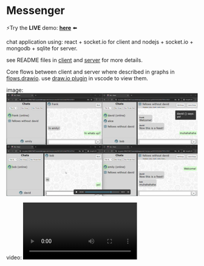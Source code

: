 # Messenger

⚡Try the **LIVE** demo: [**here**](https://icy-grass-0d0e37a03.5.azurestaticapps.net/) ⬅️

chat application using:
react + socket.io for client and
nodejs + socket.io + mongodb + sqlite for server.

see README files in [client](client/README.md) and [server](server/README.md) for more details.

Core flows between client and server where described in graphs in [flows.drawio](./flows.drawio). use [draw.io plugin](https://marketplace.visualstudio.com/items?itemName=hediet.vscode-drawio) in vscode to view them.

image:
![demo image](./images/demo.png)

video:
![demo video](./images/demo%20video.mp4)
